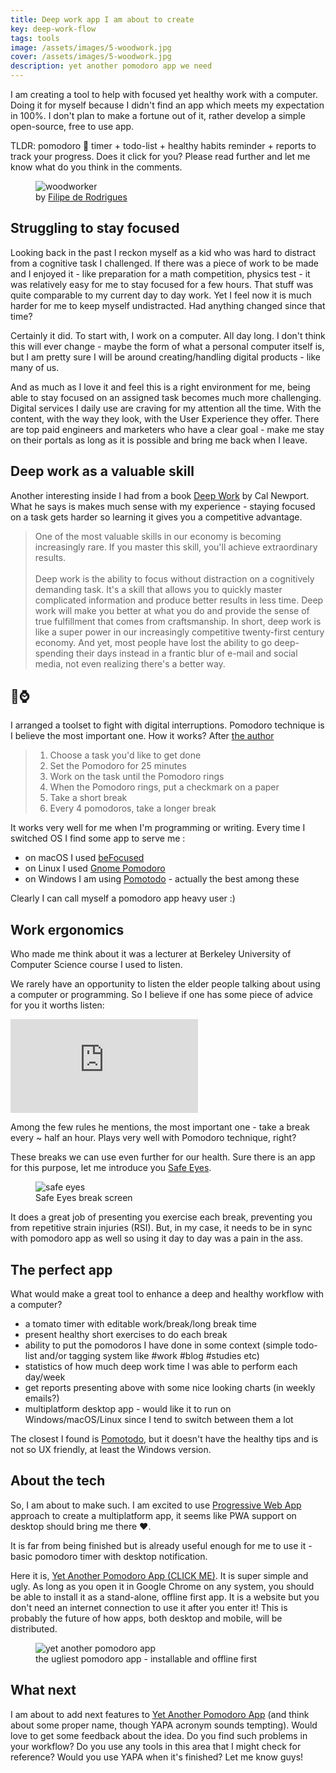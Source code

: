 ```yaml
---
title: Deep work app I am about to create
key: deep-work-flow
tags: tools
image: /assets/images/5-woodwork.jpg
cover: /assets/images/5-woodwork.jpg
description: yet another pomodoro app we need
---
```


I am creating a tool to help with focused yet healthy work with a computer. Doing it for myself because I didn't find an app which meets my expectation in 100%. I don't plan to make a fortune out of it, rather develop a simple open-source, free to use app.

<!--more-->

TLDR: pomodoro 🍅 timer + todo-list + healthy habits reminder + reports to track your progress. Does it click for you? Please read further and let me know what do you think in the comments.

<figure>
  <img src="{{ "/assets/images/5-woodwork.jpg" | absolute_url }}" alt="woodworker">
  <figcaption>
    by <a href="https://unsplash.com/@bobrodriguez">Filipe de Rodrigues</a> 
  </figcaption>
</figure>

## Struggling to stay focused

Looking back in the past I reckon myself as a kid who was hard to distract from a cognitive task I challenged. If there was a piece of work to be made and I enjoyed it - like preparation for a math competition, physics test - it was relatively easy for me to stay focused for a few hours. That stuff was quite comparable to my current day to day work. Yet I feel now it is much harder for me to keep myself undistracted. Had anything changed since that time?

Certainly it did. To start with, I work on a computer. All day long. I don't think this will ever change - maybe the form of what a personal computer itself is, but I am pretty sure I will be around creating/handling digital products - like many of us.

And as much as I love it and feel this is a right environment for me, being able to stay focused on an assigned task becomes much more challenging. Digital services I daily use are craving for my attention all the time. With the content, with the way they look, with the User Experience they offer. There are top paid engineers and marketers who have a clear goal - make me stay on their portals as long as it is possible and bring me back when I leave.


## Deep work as a valuable skill

Another interesting inside I had from a book [Deep Work](https://www.goodreads.com/book/show/25744928-deep-work) by Cal Newport. What he says is makes much sense with my experience - staying focused on a task gets harder so learning it gives you a competitive advantage.

> One of the most valuable skills in our economy is becoming increasingly rare. If you master this skill, you'll achieve extraordinary results.<br><br>
> Deep work is the ability to focus without distraction on a cognitively demanding task. It's a skill that allows you to quickly master complicated information and produce better results in less time. Deep work will make you better at what you do and provide the sense of true fulfillment that comes from craftsmanship. In short, deep work is like a super power in our increasingly competitive twenty-first century economy. And yet, most people have lost the ability to go deep-spending their days instead in a frantic blur of e-mail and social media, not even realizing there's a better way.

## 🍅⌚

I arranged a toolset to fight with digital interruptions. Pomodoro technique is I believe the most important one. How it works? After [the author](https://francescocirillo.com/pages/pomodoro-technique)

> 1. Choose a task you'd like to get done
> 1. Set the Pomodoro for 25 minutes
> 1. Work on the task until the Pomodoro rings
> 1. When the Pomodoro rings, put a checkmark on a paper
> 1. Take a short break
> 1. Every 4 pomodoros, take a longer break

It works very well for me when I'm programming or writing. Every time I switched OS I find some app to serve me :

- on macOS I used [beFocused](https://xwavesoft.com/be-focused-pro-for-iphone-ipad-mac-os-x.html?utm_source=zapier.com&utm_medium=referral&utm_campaign=zapier)
- on Linux I used [Gnome Pomodoro](https://gnomepomodoro.org/)
- on Windows I am using [Pomotodo](https://pomotodo.com/) - actually the best among these

Clearly I can call myself a pomodoro app heavy user :)

## Work ergonomics

Who made me think about it was a lecturer at Berkeley University of Computer Science course I used to listen.

We rarely have an opportunity to listen the elder people talking about using a computer or programming. So I believe if one has some piece of advice for you it worths listen:

<div class="videoWrapper">
  <iframe src="https://www.youtube.com/embed/8aFp84teahw?start=81" frameborder="0" allow="accelerometer; autoplay; encrypted-media; gyroscope; picture-in-picture" allowfullscreen></iframe>
</div>

Among the few rules he mentions, the most important one - take a break every ~ half an hour. Plays very well with Pomodoro technique, right?

These breaks we can use even further for our health. Sure there is an app for this purpose, let me introduce you [Safe Eyes](https://slgobinath.github.io/SafeEyes/).

<figure>
  <img src="{{ "/assets/images/5-safe-eyes.png" | absolute_url }}" alt="safe eyes">
  <figcaption>
    Safe Eyes break screen  
  </figcaption>
</figure>

It does a great job of presenting you exercise each break, preventing you from repetitive strain injuries (RSI). But, in my case, it needs to be in sync with pomodoro app as well so using it day to day was a pain in the ass.

## The perfect app

What would make a great tool to enhance a deep and healthy workflow with a computer?

- a tomato timer with editable work/break/long break time
- present healthy short exercises to do each break
- ability to put the pomodoros I have done in some context (simple todo-list and/or tagging system like #work #blog #studies etc)
- statistics of how much deep work time I was able to perform each day/week
- get reports presenting above with some nice looking charts (in weekly emails?)
- multiplatform desktop app - would like it to run on Windows/macOS/Linux since I tend to switch between them a lot

The closest I found is [Pomotodo](https://pomotodo.com/), but it doesn't have the healthy tips and is not so UX friendly, at least the Windows version.

## About the tech

So, I am about to make such. I am excited to use [Progressive Web App](https://youtu.be/2KhRmFHLuhE) approach to create a multiplatform app, it seems like PWA support on desktop should bring me there ❤.

It is far from being finished but is already useful enough for me to use it - basic pomodoro timer with desktop notification.

Here it is, [Yet Another Pomodoro App (CLICK ME)](https://www.kozubek.dev/yapa-frontend/). It is super simple and ugly. As long as you open it in Google Chrome on any system, you should be able to install it as a stand-alone, offline first app. It is a website but you don't need an internet connection to use it after you enter it! This is probably the future of how apps, both desktop and mobile, will be distributed.

<figure>
  <img src="{{ "/assets/images/5-yapa.png" | absolute_url }}" alt="yet another pomodoro app">
  <figcaption>
    the ugliest pomodoro app - installable and offline first
  </figcaption>
</figure>

## What next

I am about to add next features to [Yet Another Pomodoro App](https://www.kozubek.dev/yapa-frontend/) (and think about some proper name, though YAPA acronym sounds tempting). Would love to get some feedback about the idea. Do you find such problems in your workflow? Do you use any tools in this area that I might check for reference? Would you use YAPA when it's finished? Let me know guys!
